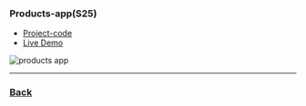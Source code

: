 ### Products-app(S25)

- [Project-code](../../Projects/17-Products-app/products-app-project/)
- [Live Demo](https://products-app-lac.vercel.app/)

![products app](./screens/products-app.png)

---

### [Back](../readme.md)
